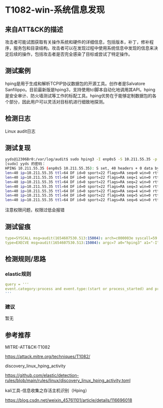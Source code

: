 # T1082-win-系统信息发现

## 来自ATT&CK的描述

攻击者可能试图获取有关操作系统和硬件的详细信息，包括版本，补丁，修补程序，服务包和目录结构。攻击者可以在发现过程中使用系统信息中发现的信息来决定后续的操作，包括攻击者是否完全感染了目标或尝试了特定操作。

## 测试案例

hping是用于生成和解析TCPIP协议数据包的开源工具。创作者是Salvatore Sanfilippo。目前最新版是hping3，支持使用tcl脚本自动化地调用其API。hping是安全审计、防火墙测试等工作的标配工具。hping优势在于能够定制数据包的各个部分，因此用户可以灵活对目标机进行细致地探测。

## 检测日志

Linux audit日志

## 测试复现

```bash
yyds@12306Br0:/var/log/audit$ sudo hping3 -I enp0s5 -S 10.211.55.35 -p 22
[sudo] yyds 的密码： 
HPING 10.211.55.35 (enp0s5 10.211.55.35): S set, 40 headers + 0 data bytes
len=40 ip=10.211.55.35 ttl=64 DF id=0 sport=22 flags=RA seq=0 win=0 rtt=7.3 ms
len=40 ip=10.211.55.35 ttl=64 DF id=0 sport=22 flags=RA seq=1 win=0 rtt=8.4 ms
len=40 ip=10.211.55.35 ttl=64 DF id=0 sport=22 flags=RA seq=2 win=0 rtt=6.6 ms
len=40 ip=10.211.55.35 ttl=64 DF id=0 sport=22 flags=RA seq=3 win=0 rtt=6.3 ms
len=40 ip=10.211.55.35 ttl=64 DF id=0 sport=22 flags=RA seq=4 win=0 rtt=1.8 ms
len=40 ip=10.211.55.35 ttl=64 DF id=0 sport=22 flags=RA seq=5 win=0 rtt=6.0 ms
len=40 ip=10.211.55.35 ttl=64 DF id=0 sport=22 flags=RA seq=6 win=0 rtt=8.5 ms
```

注意权限问题，权限过低会报错

## 测试留痕

```yml
type=SYSCALL msg=audit(1654607530.513:15004): arch=c000003e syscall=59 success=yes exit=0 a0=55b2b32403f8 a1=55b2b31eacb0 a2=55b2b3241ed0 a3=0 items=2 ppid=36880 pid=36881 auid=1000 uid=0 gid=0 euid=0 suid=0 fsuid=0 egid=0 sgid=0 fsgid=0 tty=pts2 ses=2 comm="hping3" exe="/usr/sbin/hping3" subj=? key="rootcmd"ARCH=x86_64 SYSCALL=execve AUID="yyds" UID="root" GID="root" EUID="root" SUID="root" FSUID="root" EGID="root" SGID="root" FSGID="root"
type=EXECVE msg=audit(1654607530.513:15004): argc=7 a0="hping3" a1="-I" a2="enp0s5" a3="-S" a4="10.211.55.35" a5="-p" a6="22"
```

## 检测规则/思路

### elastic规则

```yml
query = '''
event.category:process and event.type:(start or process_started) and process.name:(hping or hping2 or hping3)
'''
```

### 建议

暂无

## 参考推荐

MITRE-ATT&CK-T1082

<https://attack.mitre.org/techniques/T1082/>

discovery_linux_hping_activity

<https://github.com/elastic/detection-rules/blob/main/rules/linux/discovery_linux_hping_activity.toml>

kali工具-信息收集之存活主机识别（Hping）

<https://blog.csdn.net/weixin_45761101/article/details/116696018>
